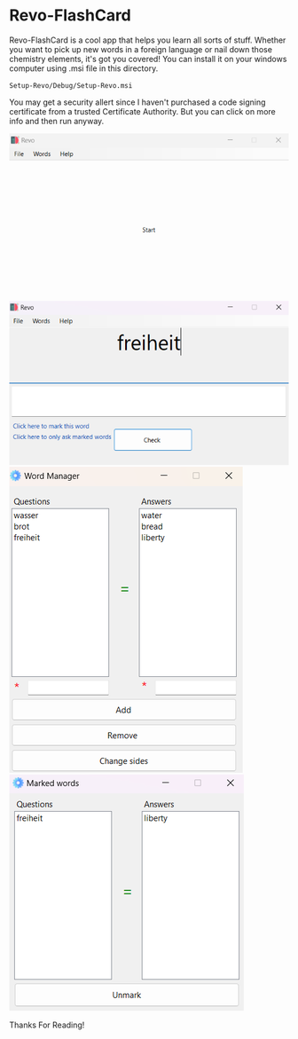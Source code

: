 # Revo-FlashCard
Revo-FlashCard is a cool app that helps you learn all sorts of stuff. Whether you want to pick up new words in a foreign language or nail down those chemistry elements, it's got you covered!
You can install it on your windows computer using .msi file in this directory.
```
Setup-Revo/Debug/Setup-Revo.msi
```
You may get a security allert since I haven't purchased a code signing certificate from a trusted Certificate Authority. But you can click on more info and then run anyway.<br>

<img src="PICS/Screenshot 2023-09-02 145437.png"/>
<img src="PICS/Screenshot 2023-09-02 145628.png"/>
<img src="PICS/Screenshot 2023-09-02 145501.png"/>
<img src="PICS/Screenshot 2023-09-02 145716.png"/>

Thanks For Reading!









